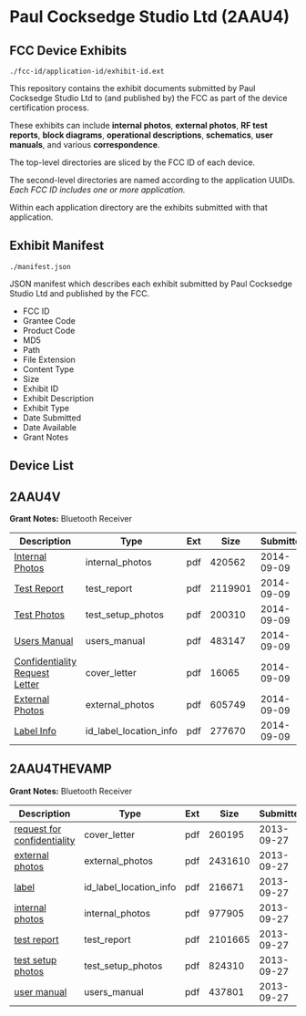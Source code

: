 # Paul Cocksedge Studio Ltd (2AAU4)
## FCC Device Exhibits

```
./fcc-id/application-id/exhibit-id.ext
```

This repository contains the exhibit documents submitted by Paul Cocksedge Studio Ltd to (and published by) the FCC as part of the device certification process.

These exhibits can include **internal photos**, **external photos**, **RF test reports**, **block diagrams**, **operational descriptions**, **schematics**, **user manuals**, and various **correspondence**.

The top-level directories are sliced by the FCC ID of each device.

The second-level directories are named according to the application UUIDs. *Each FCC ID includes one or more application.*

Within each application directory are the exhibits submitted with that application. 

## Exhibit Manifest

```
./manifest.json
```

JSON manifest which describes each exhibit submitted by Paul Cocksedge Studio Ltd and published by the FCC.

- FCC ID
- Grantee Code
- Product Code
- MD5
- Path
- File Extension
- Content Type
- Size
- Exhibit ID
- Exhibit Description
- Exhibit Type
- Date Submitted
- Date Available
- Grant Notes

## Device List
## 2AAU4V
**Grant Notes:** Bluetooth Receiver

| Description | Type | Ext | Size | Submitted | Available |
| ----------- | ---- | --- | ---- | --------- | --------- |
| [Internal Photos](2AAU4V/c11f0a1fde4fa3db9a342489203ee7e7/2382215.pdf) | internal_photos | pdf | 420562 | 2014-09-09 | 2014-09-09 |
| [Test Report](2AAU4V/c11f0a1fde4fa3db9a342489203ee7e7/2382214.pdf) | test_report | pdf | 2119901 | 2014-09-09 | 2014-09-09 |
| [Test Photos](2AAU4V/c11f0a1fde4fa3db9a342489203ee7e7/2382216.pdf) | test_setup_photos | pdf | 200310 | 2014-09-09 | 2014-09-09 |
| [Users Manual](2AAU4V/c11f0a1fde4fa3db9a342489203ee7e7/2382217.pdf) | users_manual | pdf | 483147 | 2014-09-09 | 2014-09-09 |
| [Confidentiality Request Letter](2AAU4V/c11f0a1fde4fa3db9a342489203ee7e7/2382211.pdf) | cover_letter | pdf | 16065 | 2014-09-09 | 2014-09-09 |
| [External Photos](2AAU4V/c11f0a1fde4fa3db9a342489203ee7e7/2382212.pdf) | external_photos | pdf | 605749 | 2014-09-09 | 2014-09-09 |
| [Label Info](2AAU4V/c11f0a1fde4fa3db9a342489203ee7e7/2382213.pdf) | id_label_location_info | pdf | 277670 | 2014-09-09 | 2014-09-09 |
## 2AAU4THEVAMP
**Grant Notes:** Bluetooth Receiver

| Description | Type | Ext | Size | Submitted | Available |
| ----------- | ---- | --- | ---- | --------- | --------- |
| [request for confidentiality](2AAU4THEVAMP/e7485e7ad2a04c4463ef7db1bd33b9da/2083754.pdf) | cover_letter | pdf | 260195 | 2013-09-27 | 2013-09-27 |
| [external photos](2AAU4THEVAMP/e7485e7ad2a04c4463ef7db1bd33b9da/2083755.pdf) | external_photos | pdf | 2431610 | 2013-09-27 | 2013-09-27 |
| [label](2AAU4THEVAMP/e7485e7ad2a04c4463ef7db1bd33b9da/2083756.pdf) | id_label_location_info | pdf | 216671 | 2013-09-27 | 2013-09-27 |
| [internal photos](2AAU4THEVAMP/e7485e7ad2a04c4463ef7db1bd33b9da/2083758.pdf) | internal_photos | pdf | 977905 | 2013-09-27 | 2013-09-27 |
| [test report](2AAU4THEVAMP/e7485e7ad2a04c4463ef7db1bd33b9da/2083757.pdf) | test_report | pdf | 2101665 | 2013-09-27 | 2013-09-27 |
| [test setup photos](2AAU4THEVAMP/e7485e7ad2a04c4463ef7db1bd33b9da/2083759.pdf) | test_setup_photos | pdf | 824310 | 2013-09-27 | 2013-09-27 |
| [user manual](2AAU4THEVAMP/e7485e7ad2a04c4463ef7db1bd33b9da/2083760.pdf) | users_manual | pdf | 437801 | 2013-09-27 | 2013-09-27 |
